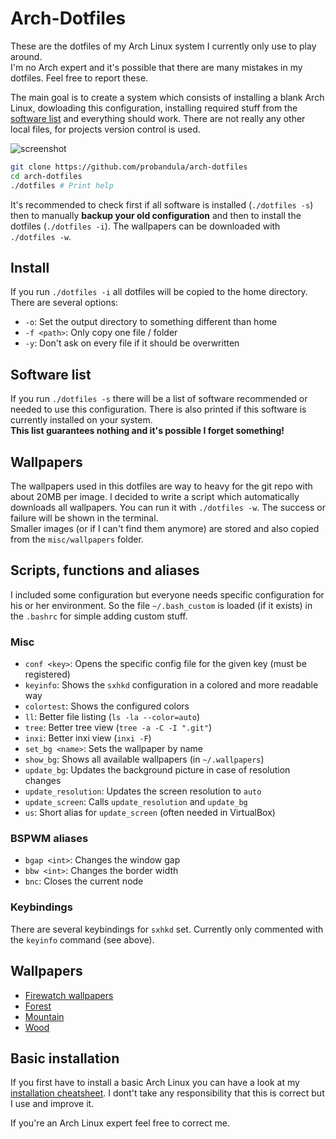 # Arch-Dotfiles
These are the dotfiles of my Arch Linux system I currently only use to play around.  
I'm no Arch expert and it's possible that there are many mistakes in my dotfiles. Feel free to report these.

The main goal is to create a system which consists of installing a blank Arch Linux, dowloading this configuration, installing required stuff from the [software list](#software-list) and everything should work. There are not really any other local files, for projects version control is used.

![screenshot](https://raw.githubusercontent.com/probandula/arch-dotfiles/master/misc/screenshot.png)

```bash
git clone https://github.com/probandula/arch-dotfiles
cd arch-dotfiles
./dotfiles # Print help
```
It's recommended to check first if all software is installed (`./dotfiles -s`) then to manually **backup your old configuration** and then to install the dotfiles (`./dotfiles -i`). The wallpapers can be downloaded with `./dotfiles -w`.

## Install
If you run `./dotfiles -i` all dotfiles will be copied to the home directory. There are several options:  
* `-o`: Set the output directory to something different than home
* `-f <path>`: Only copy one file / folder
* `-y`: Don't ask on every file if it should be overwritten

## Software list
If you run `./dotfiles -s` there will be a list of software recommended or needed to use this configuration.
There is also printed if this software is currently installed on your system.  
**This list guarantees nothing and it's possible I forget something!**

## Wallpapers
The wallpapers used in this dotfiles are way to heavy for the git repo with about 20MB per image. I decided to write a script which automatically downloads all wallpapers. You can run it with `./dotfiles -w`. The success or failure will be shown in the terminal.  
Smaller images (or if I can't find them anymore) are stored and also copied from the `misc/wallpapers` folder.

## Scripts, functions and aliases

I included some configuration but everyone needs specific configuration for his or her environment. So the file `~/.bash_custom` is loaded (if it exists) in the `.bashrc` for simple adding custom stuff.

### Misc
* `conf <key>`: Opens the specific config file for the given key (must be registered)
* `keyinfo`: Shows the `sxhkd` configuration in a colored and more readable way
* `colortest`: Shows the configured colors
* `ll`: Better file listing (`ls -la --color=auto`)
* `tree`: Better tree view (`tree -a -C -I ".git"`)
* `inxi`: Better inxi view (`inxi -F`)
* `set_bg <name>`: Sets the wallpaper by name
* `show_bg`: Shows all available wallpapers (in `~/.wallpapers`)
* `update_bg`: Updates the background picture in case of resolution changes
* `update_resolution`: Updates the screen resolution to `auto`
* `update_screen`: Calls `update_resolution` and `update_bg`
* `us`: Short alias for `update_screen` (often needed in VirtualBox)

### BSPWM aliases
* `bgap <int>`: Changes the window gap
* `bbw <int>`: Changes the border width
* `bnc`: Closes the current node

### Keybindings
There are several keybindings for `sxhkd` set. Currently only commented with the `keyinfo` command (see above).

## Wallpapers
* [Firewatch wallpapers](http://blog.camposanto.com/post/138965082204/firewatch-launch-wallpaper-when-we-redit-the)
* [Forest](https://images.unsplash.com/photo-1440688807730-73e4e2169fb8)
* [Mountain](http://i.imgur.com/OMxEitQ.jpg)
* [Wood](https://static.pexels.com/photos/132205/pexels-photo-132205.jpeg)

## Basic installation
If you first have to install a basic Arch Linux you can have a look at my [installation cheatsheet](https://github.com/probandula/arch-dotfiles/blob/master/misc/arch-install-cheatsheet.sh). I dont't take any responsibility that this is correct but I use and improve it.

If you're an Arch Linux expert feel free to correct me.
